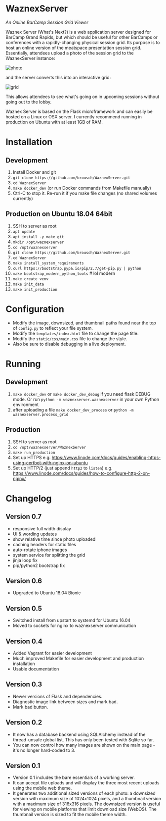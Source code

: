 # WaznexServer #

*An Online BarCamp Session Grid Viewer*

Waznex Server (What's Next?) is a web application server designed for BarCamp Grand Rapids, but which should be useful for other BarCamps or conferences with a rapidly-changing physical session grid. Its purpose is to host an online version of the meatspace presentation session grid. Essentially, attendees upload a photo of the session grid to the WaznexServer instance:

![photo](assets/photo.jpg)

and the server converts this into an interactive grid:

![grid](assets/grid.png)

This allows attendees to see what's going on in upcoming sessions without going out to the lobby.

Waznex Server is based on the Flask microframework and can easily be hosted on a Linux or OSX server. I currently recommend running in production on Ubuntu with at least 1GB of RAM.


# Installation

## Development

1. Install Docker and git
2. `git clone https://github.com/brousch/WaznexServer.git`
3. `cd WaznexServer`
4. `make docker_dev` (or run Docker commands from Makefile manually)
5. Ctrl-C to stop it.  Re-run it if you make file changes (no shared volumes currently)

## Production on Ubuntu 18.04 64bit

1. SSH to server as root
2. `apt update`
3. `apt install -y make git`
4. `mkdir /opt/waznexserver`
5. `cd /opt/waznexserver`
6. `git clone https://github.com/brousch/WaznexServer.git`
7. `cd WaznexServer`
8. `make install_system_requirements`
9. `curl https://bootstrap.pypa.io/pip/2.7/get-pip.py | python`
10. `make bootstrap_modern_python_tools`  # lol modern
11. `make create_venv`
12. `make init_data`
13. `make init_production`

# Configuration

- Modify the image, downsized, and thumbnail paths found near the top of `config.py` to reflect your file system.
- Modify the `templates/index.html` file to change the page title.
- Modify the `static/css/main.css` file to change the style.
- Also be sure to disable debugging in a live deployment.

# Running

## Development

1. `make docker_dev` or `make docker_dev_debug` if you need flask DEBUG mode.  Or run `python -m waznexserver.waznexserver` in your own Python environment
2. after uploading a file `make docker_dev_process` or `python -m waznexserver.process_grid`

## Production

1. SSH to server as root
2. `cd /opt/waznexserver/WaznexServer`
3. `make run_production`
4. Set up HTTPS e.g. https://www.linode.com/docs/guides/enabling-https-using-certbot-with-nginx-on-ubuntu
5. Set up HTTP/2 (just append `http2` to `listen`) e.g. https://www.linode.com/docs/guides/how-to-configure-http-2-on-nginx/

# Changelog

## Version 0.7 ##

- responsive full width display
- UI & wording updates
- show relative time since photo uploaded
- caching headers for static files
- auto-rotate iphone images
- system service for splitting the grid
- jinja loop fix
- pip/python2 bootstrap fix

## Version 0.6 ##

- Upgraded to Ubuntu 18.04 Bionic

## Version 0.5 ##

- Switched install from upstart to systemd for Ubuntu 16.04
- Moved to sockets for nginx to waznexserver communication

## Version 0.4 ##

- Added Vagrant for easier development
- Much improved Makefile for easier development and production installation
- Usable documentation

## Version 0.3 ##

- Newer versions of Flask and dependencies.
- Diagnostic image link between sizes and mark bad.
- Mark bad button.

## Version 0.2 ##

- It now has a database backend using SQLAlchemy instead of the thread-unsafe global list. This has only been tested with Sqlite so far.
- You can now control how many images are shown on the main page - it's no longer hard-coded to 3.

## Version 0.1 ##

- Version 0.1 includes the bare essentials of a working server.
- It can accept file uploads and will display the three most recent uploads using the mobile web theme.
- It generates two additional sized versions of each photo: a downsized version with maximum size of 1024x1024 pixels, and a thumbnail version with a maximum size of 316x316 pixels. The downsized version is useful for viewing on mobile platforms that limit download size (WebOS).  The thumbnail version is sized to fit the mobile theme width.
